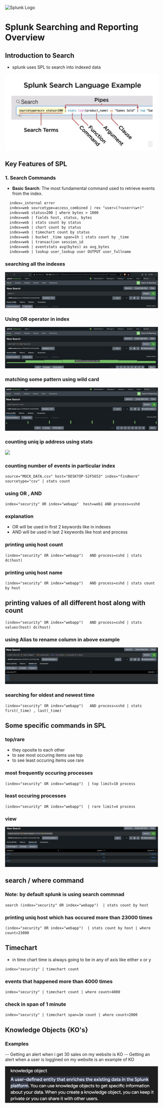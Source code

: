 ![Splunk Logo](https://upload.wikimedia.org/wikipedia/commons/f/f8/Splunk_logo.png)

# Splunk Searching and Reporting Overview

## Introduction to Search 
- splunk uses SPL to search into indexed data

<img src="spl.png">

## Key Features of SPL

### 1. Search Commands
- **Basic Search**: The most fundamental command used to retrieve events from the index.

```
  index=_internal error
  index=web sourcetype=access_combined | rex "user=(?<user>\w+)"
  index=web status=200 | where bytes > 1000
  index=web | fields host, status, bytes
  index=web | stats count by status
  index=web | chart count by status
  index=web | timechart count by status
  index=web | bucket _time span=1h | stats count by _time
  index=web | transaction session_id
  index=web | eventstats avg(bytes) as avg_bytes
  index=web | lookup user_lookup user OUTPUT user_fullname
```


### searching all the indexes 

<img src="allindex.png">

### Using OR operator in index 

<img src="orindex.png">

### matching some pattern using wild card 

<img src="wild.png">

### counting uniq ip address using stats

<img src="table1.png">

### counting number of events in particular index 

```
source="MOCK_DATA.csv" host="DESKTOP-52F5653" index="findmore" sourcetype="csv" | stats count
```

### using OR , AND 

```
index="security" OR index="webapp"  host=web1 AND process=sshd
```

### explanation 

- OR will be used in first 2 keywords like in indexes 
- AND will be used in last 2 keywords like host and process

### printing uniq host count 

```
(index="security" OR index="webapp")   AND process=sshd | stats dc(host)
```

### printing uniq host name 

```
(index="security" OR index="webapp")   AND process=sshd | stats count by host
```

## printing values of all different host along with count 

```
(index="security" OR index="webapp")   AND process=sshd | stats values(host) dc(host)
```

### using Alias to rename column in above example 

<img src="alias.png">

### searching for oldest and newest time 

```
(index="security" OR index="webapp")   AND process=sshd | stats first(_time) , last(_time)

```

## Some specific commands in SPL 

### top/rare 
- they oposite to each other 
- to see most occuring items use top 
- to see least occuring items use rare 

### most frequently occuring processes

```
(index="security" OR index="webapp")  | top limit=10 process

```
### least occuring processes

```
(index="security" OR index="webapp")  | rare limit=4 process
```


### view 

<img src="top.png">

## search / where command 

### Note: by default splunk is using search commnad 

```
search (index="security" OR index="webapp")  | stats count by host 
```

### printing uniq host which has occured more than 23000 times 

```
(index="security" OR index="webapp")  | stats count by host | where count>23000
```

## Timechart 
- in time chart time is always going to be in any of axis like either x or y

```
index="security" | timechart count
```

### events that happened more than 4000 times 

```
index="security" | timechart count | where count>4000
```

### check in span of 1 minute

```
index="security" | timechart span=1m count | where count>2000
```



## Knowledge Objects {KO's}

### Examples 

-- Getting an alert when i get 30 sales on my website is KO 
-- Getting an alert when a user is loggined on my website is an example of KO

<img src="ko.png">

